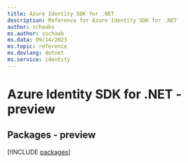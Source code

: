```yaml
---
title: Azure Identity SDK for .NET
description: Reference for Azure Identity SDK for .NET
author: schaabs
ms.author: sschaab
ms.data: 09/14/2023
ms.topic: reference
ms.devlang: dotnet
ms.service: identity
---
```

# Azure Identity SDK for .NET - preview
## Packages - preview
[!INCLUDE [packages](identity-index.md)]